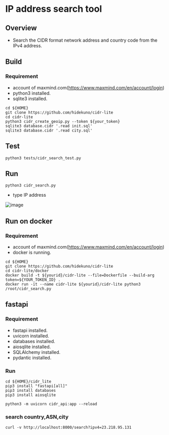 IP address search tool
=================

## Overview
- Search the CIDR format network address and country code from the IPv4 address.

## Build
### Requirement
- account of maxmind.com(https://www.maxmind.com/en/account/login)
- python3 installed.
- sqlite3 installed.

```
cd ${HOME}
git clone https://github.com/hidekuno/cidr-lite
cd cidr-lite
python3 cidr_create_geoip.py --token ${your_token}
sqlite3 database.cidr '.read init.sql'
sqlite3 database.cidr '.read city.sql'
```

## Test
```
python3 tests/cidr_search_test.py
```

## Run
```
python3 cidr_search.py
```
- type IP address

![image](https://user-images.githubusercontent.com/22115777/200112280-da0396b6-d4ce-409e-af2d-d014faf19ab2.png)

## Run on docker
### Requirement
- account of maxmind.com(https://www.maxmind.com/en/account/login)
- docker is running.

```
cd ${HOME}
git clone https://github.com/hidekuno/cidr-lite
cd cidr-lite/docker
docker build -t ${yourid}/cidr-lite --file=Dockerfile --build-arg token=${YOUR_TOKEN_ID} .
docker run -it --name cidr-lite ${yourid}/cidr-lite python3 /root/cidr_search.py
```

## fastapi
### Requirement
- fastapi installed.
- uvicorn installed.
- databases installed.
- aiosqlite installed.
- SQLAlchemy installed.
- pydantic installed.

### Run
```
cd ${HOME}/cidr_lite
pip3 install "fastapi[all]"
pip3 install databases
pip3 install aiosqlite

python3 -m uvicorn cidr_api:app --reload
```

### search country,ASN,city
```
curl -v http://localhost:8000/search?ipv4=23.218.95.131
```
